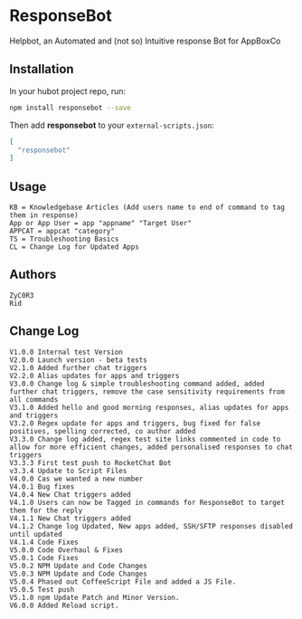 # ResponseBot
Helpbot, an Automated and (not so) Intuitive response Bot for AppBoxCo

## Installation

In your hubot project repo, run:

``` bash
npm install responsebot --save
```

Then add **responsebot** to your `external-scripts.json`:

``` json
[
  "responsebot"
]
```

## Usage

```
KB = Knowledgebase Articles (Add users name to end of command to tag them in response)
App or App User = app "appname" "Target User"
APPCAT = appcat "category"
TS = Troubleshooting Basics
CL = Change Log for Updated Apps
```

## Authors

```
ZyC0R3
Rid
```

## Change Log

```
V1.0.0 Internal test Version
V2.0.0 Launch version - beta tests
V2.1.0 Added further chat triggers
V2.2.0 Alias updates for apps and triggers
V3.0.0 Change log & simple troubleshooting command added, added further chat triggers, remove the case sensitivity requirements from all commands
V3.1.0 Added hello and good morning responses, alias updates for apps and triggers
V3.2.0 Regex update for apps and triggers, bug fixed for false positives, spelling corrected, co author added
V3.3.0 Change log added, regex test site links commented in code to allow for more efficient changes, added personalised responses to chat triggers
V3.3.3 First test push to RocketChat Bot
v3.3.4 Update to Script Files
V4.0.0 Cas we wanted a new number
V4.0.1 Bug fixes
V4.0.4 New Chat triggers added
V4.1.0 Users can now be Tagged in commands for ResponseBot to target them for the reply
V4.1.1 New Chat triggers added
V4.1.2 Change log Updated, New apps added, SSH/SFTP responses disabled until updated
V4.1.4 Code Fixes
V5.0.0 Code Overhaul & Fixes
V5.0.1 Code Fixes
V5.0.2 NPM Update and Code Changes
V5.0.3 NPM Update and Code Changes
V5.0.4 Phased out CoffeeScript File and added a JS File.
V5.0.5 Test push
V5.1.0 npm Update Patch and Minor Version.
V6.0.0 Added Reload script.
```
